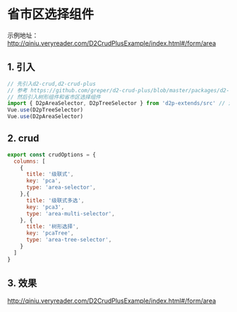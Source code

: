 # 省市区选择组件
示例地址：http://qiniu.veryreader.com/D2CrudPlusExample/index.html#/form/area
##  1. 引入   
```javascript
// 先引入d2-crud,d2-crud-plus
// 参考 https://github.com/greper/d2-crud-plus/blob/master/packages/d2-crud-plus-example/src/business/lib/index.js
// 然后引入树形组件和省市区选择组件
import { D2pAreaSelector, D2pTreeSelector } from 'd2p-extends/src' // 源码方式引入，上传组件支持懒加载
Vue.use(D2pTreeSelector)
Vue.use(D2pAreaSelector)
```
##  2. crud 
```javascript
export const crudOptions = {
  columns: [
    {
      title: '级联式',
      key: 'pca',
      type: 'area-selector',
    },{
      title: '级联式多选',
      key: 'pca3',
      type: 'area-multi-selector',
    }, {
      title: '树形选择',
      key: 'pcaTree',
      type: 'area-tree-selector',
    }
  ]
}
```
## 3. 效果
 http://qiniu.veryreader.com/D2CrudPlusExample/index.html#/form/area
 


